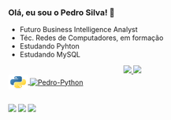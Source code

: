 ### Olá, eu sou o Pedro Silva! 👋

- Futuro Business Intelligence Analyst
- Téc. Redes de Computadores, em formação
- Estudando Pyhton
- Estudando MySQL

<div align="center">
  <a href="https://github.com/Pedr0Silvah">
  <img height="180em" src="https://github-readme-stats.vercel.app/api?username=Pedr0Silvah&show_icons=false&theme=dark&include_all_commits=true&count_private=true"/>
  <img height="160em" src="https://github-readme-stats.vercel.app/api/top-langs/?username=Pedr0Silvah&layout=compact&langs_count=7&theme=dark"/>
</div>



<img align="center" alt="Pedro-Python" height="30" width="40" src="https://raw.githubusercontent.com/devicons/devicon/master/icons/python/python-original.svg">

<img align="center" alt="Pedro-Python" height="30" width="40" src="https://cdn.jsdelivr.net/gh/devicons/devicon/icons/mysql/mysql-original-wordmark.svg" />

##

<div>
<a href = "mailto:pedrohenriquealves112005@gmail.com"><img src="https://img.shields.io/badge/-Gmail-%23333?style=for-the-badge&logo=gmail&logoColor=white" target="_blank"></a>
<a href="https://www.linkedin.com/in/pedro-silva-1032a7243" target="_blank"><img src="https://img.shields.io/badge/-LinkedIn-%230077B5?style=for-the-badge&logo=linkedin&logoColor=white" target="_blank"></a>
<a href="https://www.instagram.com/_pedroh_silva" target="_blank"><img src="https://img.shields.io/badge/-Instagram-%23E4405F?style=for-the-badge&logo=instagram&logoColor=white" target="_blank"></a>
<div>

